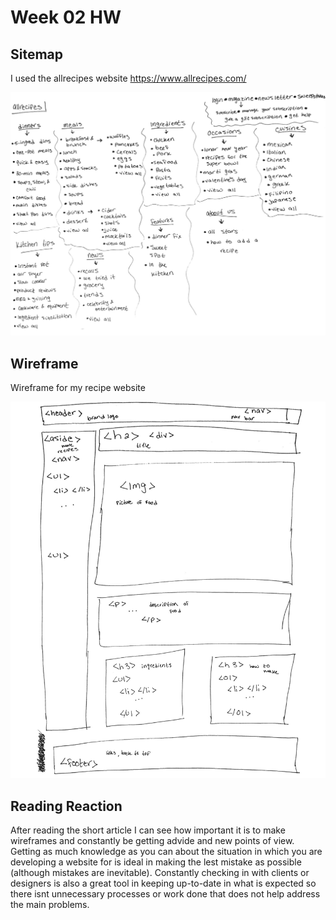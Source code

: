 # Week 02 HW

## Sitemap
I used the allrecipes website
https://www.allrecipes.com/

![alt text](img/sitemap.jpeg)

## Wireframe
Wireframe for my recipe website

![alt text](img/wireframe.jpeg)

## Reading Reaction

After reading the short article I can see how important it is to make wireframes and constantly be getting advide and new points of view. Getting as much knowledge as you can about the situation in which you are developing a website for is ideal in making the lest mistake as possible (although mistakes are inevitable). Constantly checking in with clients or designers is also a great tool in keeping up-to-date in what is expected so there isnt unnecessary processes or work done that does not help address the main problems.